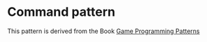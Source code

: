 # Command pattern

This pattern is derived from the Book [Game Programming Patterns](https://gameprogrammingpatterns.com/command.html)